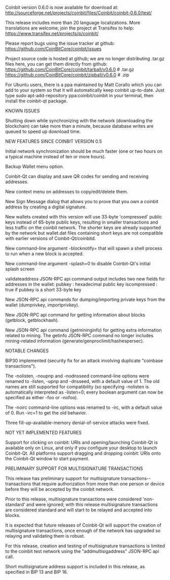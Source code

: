 Coinbit version 0.6.0 is now available for download at:
http://sourceforge.net/projects/coinbit/files/Coinbit/coinbit-0.6.0/test/

This release includes more than 20 language localizations.
More translations are welcome; join the
project at Transifex to help:
https://www.transifex.net/projects/p/coinbit/

Please report bugs using the issue tracker at github:
https://github.com/CoinBitCore/coinbit/issues

Project source code is hosted at github; we are no longer
distributing .tar.gz files here, you can get them
directly from github:
https://github.com/CoinBitCore/coinbit/tarball/v0.6.0  # .tar.gz
https://github.com/CoinBitCore/coinbit/zipball/v0.6.0  # .zip

For Ubuntu users, there is a ppa maintained by Matt Corallo which
you can add to your system so that it will automatically keep
coinbit up-to-date.  Just type
sudo apt-add-repository ppa:coinbit/coinbit
in your terminal, then install the coinbit-qt package.


KNOWN ISSUES

Shutting down while synchronizing with the network
(downloading the blockchain) can take more than a minute,
because database writes are queued to speed up download
time.


NEW FEATURES SINCE COINBIT VERSION 0.5

Initial network synchronization should be much faster
(one or two hours on a typical machine instead of ten or more
hours).

Backup Wallet menu option.

Coinbit-Qt can display and save QR codes for sending
and receiving addresses.

New context menu on addresses to copy/edit/delete them.

New Sign Message dialog that allows you to prove that you
own a coinbit address by creating a digital
signature.

New wallets created with this version will
use 33-byte 'compressed' public keys instead of
65-byte public keys, resulting in smaller
transactions and less traffic on the coinbit
network. The shorter keys are already supported
by the network but wallet.dat files containing
short keys are not compatible with earlier
versions of Coinbit-Qt/coinbitd.

New command-line argument -blocknotify=<command>
that will spawn a shell process to run <command> 
when a new block is accepted.

New command-line argument -splash=0 to disable
Coinbit-Qt's initial splash screen

validateaddress JSON-RPC api command output includes
two new fields for addresses in the wallet:
pubkey : hexadecimal public key
iscompressed : true if pubkey is a short 33-byte key

New JSON-RPC api commands for dumping/importing
private keys from the wallet (dumprivkey, importprivkey).

New JSON-RPC api command for getting information about
blocks (getblock, getblockhash).

New JSON-RPC api command (getmininginfo) for getting
extra information related to mining. The getinfo
JSON-RPC command no longer includes mining-related
information (generate/genproclimit/hashespersec).



NOTABLE CHANGES

BIP30 implemented (security fix for an attack involving
duplicate "coinbase transactions").

The -nolisten, -noupnp and -nodnsseed command-line
options were renamed to -listen, -upnp and -dnsseed,
with a default value of 1. The old names are still
supported for compatibility (so specifying -nolisten
is automatically interpreted as -listen=0; every
boolean argument can now be specified as either
-foo or -nofoo).

The -noirc command-line options was renamed to
-irc, with a default value of 0. Run -irc=1 to
get the old behavior.

Three fill-up-available-memory denial-of-service
attacks were fixed.


NOT YET IMPLEMENTED FEATURES

Support for clicking on coinbit: URIs and
opening/launching Coinbit-Qt is available only on Linux,
and only if you configure your desktop to launch
Coinbit-Qt. All platforms support dragging and dropping
coinbit: URIs onto the Coinbit-Qt window to start
payment.


PRELIMINARY SUPPORT FOR MULTISIGNATURE TRANSACTIONS

This release has preliminary support for multisignature
transactions-- transactions that require authorization
from more than one person or device before they
will be accepted by the coinbit network.

Prior to this release, multisignature transactions
were considered 'non-standard' and were ignored;
with this release multisignature transactions are
considered standard and will start to be relayed
and accepted into blocks.

It is expected that future releases of Coinbit-Qt
will support the creation of multisignature transactions,
once enough of the network has upgraded so relaying
and validating them is robust.

For this release, creation and testing of multisignature
transactions is limited to the coinbit test network using
the "addmultisigaddress" JSON-RPC api call.

Short multisignature address support is included in this
release, as specified in BIP 13 and BIP 16.
